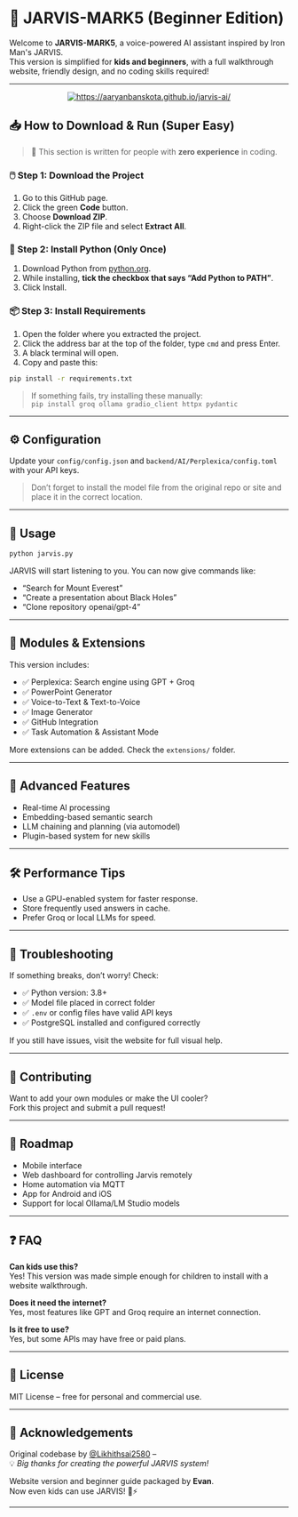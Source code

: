 # 🧠 JARVIS-MARK5 (Beginner Edition)

Welcome to **JARVIS-MARK5**, a voice-powered AI assistant inspired by Iron Man's JARVIS.  
This version is simplified for **kids and beginners**, with a full walkthrough website, friendly design, and no coding skills required!

---
<p align="center">
  <a href="https://your-github-username.github.io/jarvis-guide" target="_blank">
    <img src="https://img.shields.io/badge/📥%20Click%20Here%20to%20Download%20%26%20Run%20Guide-blue?style=for-the-badge" alt="https://aaryanbanskota.github.io/jarvis-ai/">
  </a>
</p>

## 📥 How to Download & Run (Super Easy)

> 🧒 This section is written for people with **zero experience** in coding.

### 🖱️ Step 1: Download the Project

1. Go to this GitHub page.
2. Click the green **Code** button.
3. Choose **Download ZIP**.
4. Right-click the ZIP file and select **Extract All**.

### 🧰 Step 2: Install Python (Only Once)

1. Download Python from [python.org](https://www.python.org/downloads/).
2. While installing, **tick the checkbox that says “Add Python to PATH”**.
3. Click Install.

### 📦 Step 3: Install Requirements

1. Open the folder where you extracted the project.
2. Click the address bar at the top of the folder, type `cmd` and press Enter.
3. A black terminal will open.
4. Copy and paste this:

```bash
pip install -r requirements.txt
```

> If something fails, try installing these manually:  
> `pip install groq ollama gradio_client httpx pydantic`

---

## ⚙️ Configuration  
Update your `config/config.json` and `backend/AI/Perplexica/config.toml` with your API keys.

> Don’t forget to install the model file from the original repo or site and place it in the correct location.

---

## 🚀 Usage

```bash
python jarvis.py
```

JARVIS will start listening to you. You can now give commands like:

- “Search for Mount Everest”  
- “Create a presentation about Black Holes”  
- “Clone repository openai/gpt-4”

---

## 🔌 Modules & Extensions  

This version includes:

- ✅ Perplexica: Search engine using GPT + Groq  
- ✅ PowerPoint Generator  
- ✅ Voice-to-Text & Text-to-Voice  
- ✅ Image Generator  
- ✅ GitHub Integration  
- ✅ Task Automation & Assistant Mode  

More extensions can be added. Check the `extensions/` folder.

---

## 🧠 Advanced Features  

- Real-time AI processing  
- Embedding-based semantic search  
- LLM chaining and planning (via automodel)  
- Plugin-based system for new skills  

---

## 🛠️ Performance Tips  

- Use a GPU-enabled system for faster response.  
- Store frequently used answers in cache.  
- Prefer Groq or local LLMs for speed.  

---

## 🧷 Troubleshooting  

If something breaks, don’t worry! Check:

- ✅ Python version: 3.8+  
- ✅ Model file placed in correct folder  
- ✅ `.env` or config files have valid API keys  
- ✅ PostgreSQL installed and configured correctly  

If you still have issues, visit the website for full visual help.

---

## 👤 Contributing  

Want to add your own modules or make the UI cooler?  
Fork this project and submit a pull request!

---

## 📅 Roadmap  

- Mobile interface  
- Web dashboard for controlling Jarvis remotely  
- Home automation via MQTT  
- App for Android and iOS  
- Support for local Ollama/LM Studio models  

---

## ❓ FAQ

**Can kids use this?**  
Yes! This version was made simple enough for children to install with a website walkthrough.

**Does it need the internet?**  
Yes, most features like GPT and Groq require an internet connection.

**Is it free to use?**  
Yes, but some APIs may have free or paid plans.

---

## 📜 License  
MIT License – free for personal and commercial use.

---

## 🙏 Acknowledgements  

Original codebase by [@Likhithsai2580](https://github.com/Likhithsai2580) –  
💡 *Big thanks for creating the powerful JARVIS system!*  

Website version and beginner guide packaged by **Evan**.  
Now even kids can use JARVIS! 🧒⚡

---
